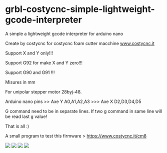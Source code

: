 # grbl-costycnc-simple-lightweight-gcode-interpreter
A simple a lightweight gcode interpreter for arduino nano

Create by costycnc for costycnc foam cutter macchine www.costycnc.it

Support X and Y only!!!

Support G92 for make X and Y zero!!!

Support G90 and G91 !!!

Misures in mm

For unipolar stepper motor 28byj-48.

Arduino nano pins >> Axe Y  A0,A1,A2,A3 >>> Axe X D2,D3,D4,D5 

G command need to be in separate lines. If two g command in same line will be read last g value!

That is all :)

A small program to test this firmware > https://www.costycnc.it/cm8


<img src="https://github.com/costycnc/grbl-costycnc-simple-lightweight-gcode-interpreter/blob/main/foto/mount8.jpg">

<img src="https://github.com/costycnc/grbl-costycnc-simple-lightweight-gcode-interpreter/blob/main/foto/8.jpg">

<img src="https://github.com/costycnc/grbl-costycnc-simple-lightweight-gcode-interpreter/blob/main/foto/schematic.jpg">

<img src="https://github.com/costycnc/grbl-costycnc-simple-lightweight-gcode-interpreter/blob/main/foto/schematicpc.jpg">



 



